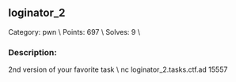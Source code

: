 ## loginator_2
Category: pwn \\
Points: 697 \\
Solves: 9 \\


### Description:
2nd version of your favorite task \\
nc loginator_2.tasks.ctf.ad 15557